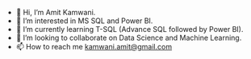 - 👋 Hi, I’m Amit Kamwani.
- 👀 I’m interested in MS SQL and Power BI.
- 🌱 I’m currently learning T-SQL (Advance SQL followed by Power BI).
- 💞️ I’m looking to collaborate on Data Science and Machine Learning.
- 📫 How to reach me kamwani.amit@gmail.com

<!---
KamwaniAmit/KamwaniAmit is a ✨ special ✨ repository because its `README.md` (this file) appears on your GitHub profile.
You can click the Preview link to take a look at your changes.
--->

